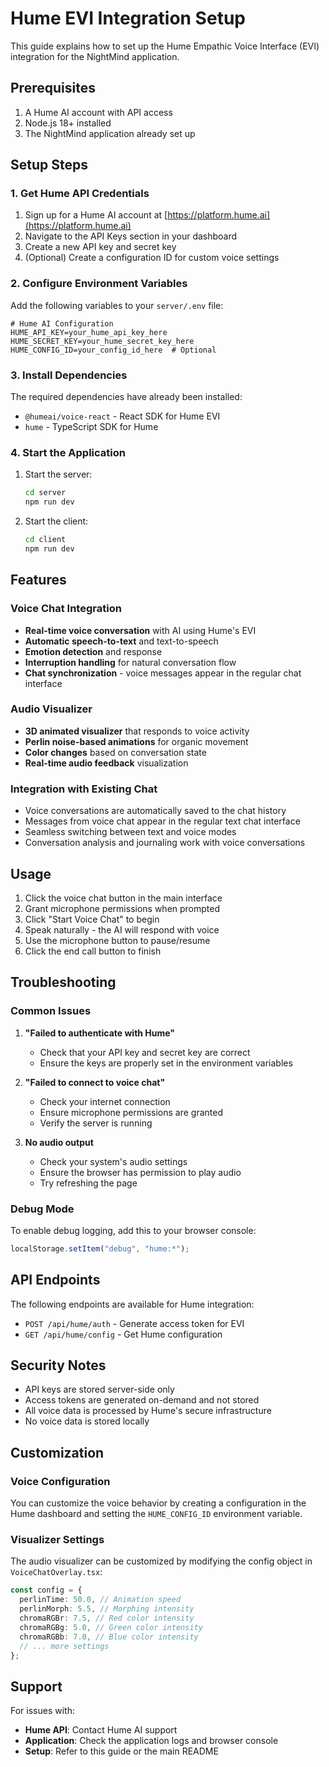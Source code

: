 # Hume EVI Integration Setup

This guide explains how to set up the Hume Empathic Voice Interface (EVI) integration for the NightMind application.

## Prerequisites

1. A Hume AI account with API access
2. Node.js 18+ installed
3. The NightMind application already set up

## Setup Steps

### 1. Get Hume API Credentials

1. Sign up for a Hume AI account at [https://platform.hume.ai](https://platform.hume.ai)
2. Navigate to the API Keys section in your dashboard
3. Create a new API key and secret key
4. (Optional) Create a configuration ID for custom voice settings

### 2. Configure Environment Variables

Add the following variables to your `server/.env` file:

```env
# Hume AI Configuration
HUME_API_KEY=your_hume_api_key_here
HUME_SECRET_KEY=your_hume_secret_key_here
HUME_CONFIG_ID=your_config_id_here  # Optional
```

### 3. Install Dependencies

The required dependencies have already been installed:

- `@humeai/voice-react` - React SDK for Hume EVI
- `hume` - TypeScript SDK for Hume

### 4. Start the Application

1. Start the server:

   ```bash
   cd server
   npm run dev
   ```

2. Start the client:
   ```bash
   cd client
   npm run dev
   ```

## Features

### Voice Chat Integration

- **Real-time voice conversation** with AI using Hume's EVI
- **Automatic speech-to-text** and text-to-speech
- **Emotion detection** and response
- **Interruption handling** for natural conversation flow
- **Chat synchronization** - voice messages appear in the regular chat interface

### Audio Visualizer

- **3D animated visualizer** that responds to voice activity
- **Perlin noise-based animations** for organic movement
- **Color changes** based on conversation state
- **Real-time audio feedback** visualization

### Integration with Existing Chat

- Voice conversations are automatically saved to the chat history
- Messages from voice chat appear in the regular text chat interface
- Seamless switching between text and voice modes
- Conversation analysis and journaling work with voice conversations

## Usage

1. Click the voice chat button in the main interface
2. Grant microphone permissions when prompted
3. Click "Start Voice Chat" to begin
4. Speak naturally - the AI will respond with voice
5. Use the microphone button to pause/resume
6. Click the end call button to finish

## Troubleshooting

### Common Issues

1. **"Failed to authenticate with Hume"**

   - Check that your API key and secret key are correct
   - Ensure the keys are properly set in the environment variables

2. **"Failed to connect to voice chat"**

   - Check your internet connection
   - Ensure microphone permissions are granted
   - Verify the server is running

3. **No audio output**
   - Check your system's audio settings
   - Ensure the browser has permission to play audio
   - Try refreshing the page

### Debug Mode

To enable debug logging, add this to your browser console:

```javascript
localStorage.setItem("debug", "hume:*");
```

## API Endpoints

The following endpoints are available for Hume integration:

- `POST /api/hume/auth` - Generate access token for EVI
- `GET /api/hume/config` - Get Hume configuration

## Security Notes

- API keys are stored server-side only
- Access tokens are generated on-demand and not stored
- All voice data is processed by Hume's secure infrastructure
- No voice data is stored locally

## Customization

### Voice Configuration

You can customize the voice behavior by creating a configuration in the Hume dashboard and setting the `HUME_CONFIG_ID` environment variable.

### Visualizer Settings

The audio visualizer can be customized by modifying the config object in `VoiceChatOverlay.tsx`:

```typescript
const config = {
  perlinTime: 50.0, // Animation speed
  perlinMorph: 5.5, // Morphing intensity
  chromaRGBr: 7.5, // Red color intensity
  chromaRGBg: 5.0, // Green color intensity
  chromaRGBb: 7.0, // Blue color intensity
  // ... more settings
};
```

## Support

For issues with:

- **Hume API**: Contact Hume AI support
- **Application**: Check the application logs and browser console
- **Setup**: Refer to this guide or the main README
